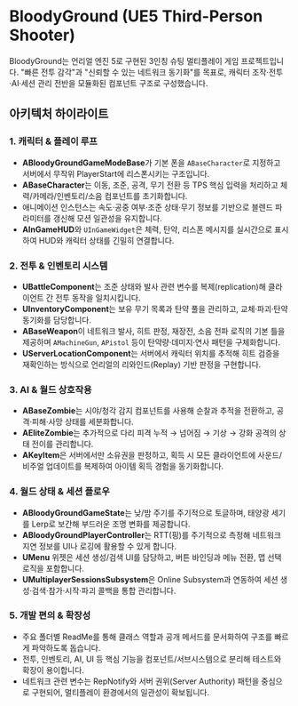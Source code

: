 # BloodyGround (UE5 Third-Person Shooter)

BloodyGround는 언리얼 엔진 5로 구현된 3인칭 슈팅 멀티플레이 게임 프로젝트입니다. "빠른 전투 감각"과 "신뢰할 수 있는 네트워크 동기화"를 목표로, 캐릭터 조작·전투·AI·세션 관리 전반을 모듈화된 컴포넌트 구조로 구성했습니다.

## 아키텍처 하이라이트

### 1. 캐릭터 & 플레이 루프
- **ABloodyGroundGameModeBase**가 기본 폰을 `ABaseCharacter`로 지정하고 서버에서 무작위 PlayerStart에 리스폰시키는 구조입니다.
- **ABaseCharacter**는 이동, 조준, 공격, 무기 전환 등 TPS 핵심 입력을 처리하고 체력/카메라/인벤토리/소음 컴포넌트를 초기화합니다.
- 애니메이션 인스턴스는 속도·공중 여부·조준 상태·무기 정보를 기반으로 블렌드 파라미터를 갱신해 모션 일관성을 유지합니다.
- **AInGameHUD**와 `UInGameWidget`은 체력, 탄약, 리스폰 메시지를 실시간으로 표시하여 HUD와 캐릭터 상태를 긴밀히 연결합니다.

### 2. 전투 & 인벤토리 시스템
- **UBattleComponent**는 조준 상태와 발사 관련 변수를 복제(replication)해 클라이언트 간 전투 동작을 일치시킵니다.
- **UInventoryComponent**는 보유 무기 목록과 탄약 풀을 관리하고, 교체·파괴·탄약 동기화를 담당합니다.
- **ABaseWeapon**이 네트워크 발사, 히트 판정, 재장전, 소음 전파 로직의 기본 틀을 제공하며 `AMachineGun`, `APistol` 등이 탄약량·데미지·연사 패턴을 구체화합니다.
- **UServerLocationComponent**는 서버에서 캐릭터 위치를 추적해 히트 검증을 재확인하는 방식으로 언리얼의 리와인드(Replay) 기반 판정을 구현합니다.

### 3. AI & 월드 상호작용
- **ABaseZombie**는 시야/청각 감지 컴포넌트를 사용해 순찰과 추적을 전환하고, 공격·피해·사망 상태를 세분화합니다.
- **AEliteZombie**는 추가적으로 다리 피격 누적 → 넘어짐 → 기상 → 강화 공격의 상태 전이를 관리합니다.
- **AKeyItem**은 서버에서만 소유권을 판정하고, 획득 시 모든 클라이언트에 사운드/비주얼 업데이트를 복제하여 아이템 획득 경험을 동기화합니다.

### 4. 월드 상태 & 세션 플로우
- **ABloodyGroundGameState**는 낮/밤 주기를 주기적으로 토글하며, 태양광 세기를 Lerp로 보간해 부드러운 조명 변화를 제공합니다.
- **ABloodyGroundPlayerController**는 RTT(핑)를 주기적으로 측정해 네트워크 지연 정보를 UI나 로깅에 활용할 수 있게 합니다.
- **UMenu** 위젯은 세션 생성/검색 UI를 담당하고, 버튼 바인딩과 메뉴 전환, 맵 선택 로직을 포함합니다.
- **UMultiplayerSessionsSubsystem**은 Online Subsystem과 연동하여 세션 생성·검색·참가·시작·파괴 콜백을 통합 관리합니다.

### 5. 개발 편의 & 확장성
- 주요 폴더별 ReadMe를 통해 클래스 역할과 공개 메서드를 문서화하여 구조를 빠르게 파악하도록 돕습니다.
- 전투, 인벤토리, AI, UI 등 핵심 기능을 컴포넌트/서브시스템으로 분리해 테스트와 확장이 용이합니다.
- 네트워크 관련 변수는 RepNotify와 서버 권위(Server Authority) 패턴을 중심으로 구현되어, 멀티플레이 환경에서의 일관성이 확보됩니다.
